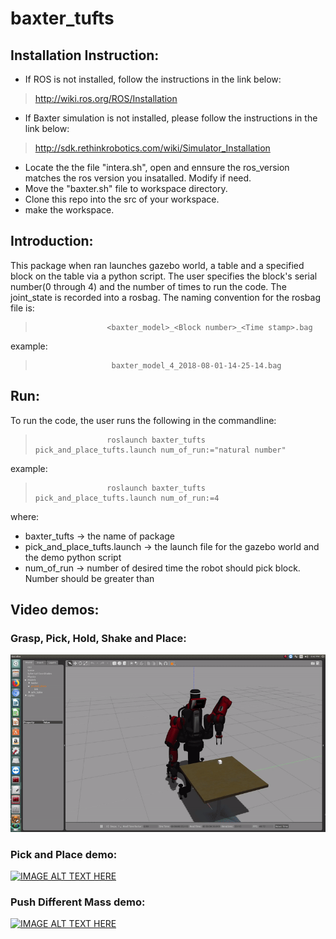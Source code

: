 # baxter_tufts

## Installation Instruction:
- If ROS is not installed, follow the instructions in the link below:
> http://wiki.ros.org/ROS/Installation
- If Baxter simulation is not installed, please follow the instructions in the link below:
> http://sdk.rethinkrobotics.com/wiki/Simulator_Installation
- Locate the the file "intera.sh", open and ennsure the ros_version matches the ros version you insatalled. Modify if need.
- Move the "baxter.sh" file to workspace directory.
- Clone this repo into the src of your workspace.
- make the workspace.

## Introduction:
This package when ran launches gazebo world, a table and a specified block on the table via a python script. The user specifies the block's serial number(0 through 4) and the number of times to run the code. The joint_state is recorded into a rosbag. The naming convention for the rosbag file is:
>                     <baxter_model>_<Block number>_<Time stamp>.bag
example:
>                      baxter_model_4_2018-08-01-14-25-14.bag

## Run:
To run the code, the user runs the following in the commandline:
>                     roslaunch baxter_tufts pick_and_place_tufts.launch num_of_run:="natural number"
example:
>                     roslaunch baxter_tufts pick_and_place_tufts.launch num_of_run:=4
 
where:
- baxter_tufts                -> the name of package
- pick_and_place_tufts.launch -> the launch file for the gazebo world and the demo python script
- num_of_run                  -> number of desired time the robot should pick block. Number should be greater than


## Video demos:

### Grasp, Pick, Hold, Shake and Place:

<img src="pics/Baxter_pick_and_place_shake.gif" alt="drawing" width="600px"/>

### Pick and Place demo:
[![IMAGE ALT TEXT HERE](https://img.youtube.com/vi/GDXMXK_m64g/0.jpg)](https://www.youtube.com/watch?v=GDXMXK_m64g)

### Push Different Mass demo:
[![IMAGE ALT TEXT HERE](https://img.youtube.com/vi/sgkIpK8fFvA/0.jpg)](https://www.youtube.com/watch?v=sgkIpK8fFvA&feature=youtu.be)

